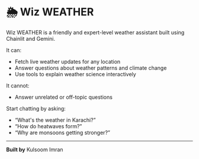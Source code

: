 
# 🌦️ Wiz WEATHER

Wiz WEATHER is a friendly and expert-level weather assistant built using Chainlit and Gemini.

It can:
- Fetch live weather updates for any location
- Answer questions about weather patterns and climate change
- Use tools to explain weather science interactively

It cannot:
- Answer unrelated or off-topic questions

Start chatting by asking:
- “What's the weather in Karachi?”
- “How do heatwaves form?”
- “Why are monsoons getting stronger?”

---

**Built by** Kulsoom Imran